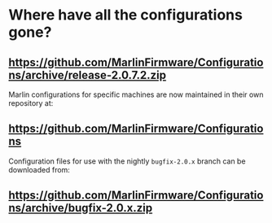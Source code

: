 # Where have all the configurations gone?

## https://github.com/MarlinFirmware/Configurations/archive/release-2.0.7.2.zip
Marlin configurations for specific machines are now maintained in their own repository at:

## https://github.com/MarlinFirmware/Configurations

Configuration files for use with the nightly `bugfix-2.0.x` branch can be downloaded from:

## https://github.com/MarlinFirmware/Configurations/archive/bugfix-2.0.x.zip
